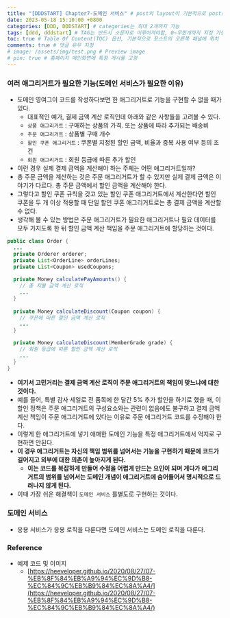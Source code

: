 ```yaml
---
title: "[DDDSTART] Chapter7-도메인 서비스" # post의 layout이 기본적으로 post로 설정되어있어서 Front Matter에 따로 layout변수를 만들어 주지 않아도 됨
date: 2023-05-18 15:10:00 +0800
categories: [DDD, DDDSTART] # categories는 최대 2개까지 가능
tags: [ddd, dddstart] # TAG는 반드시 소문자로 이루어져야함, 0~무한개까지 지정 가능
toc: true # Table Of Content(TOC) 옵션, 기본적으로 포스트의 오른쪽 패널에 위치
comments: true # 댓글 유무 지정
# image: /assets/img/test.png # Preview image
# pin: true # 홈페이지 메인화면에 특정 게시물 고정
---
```


### 여러 애그리거트가 필요한 기능(도메인 서비스가 필요한 이유)
- 도메인 영여그이 코드를 작성하다보면 한 애그리거트로 기능을 구현할 수 없을 때가 있다.
  - 대표적인 예가, 결제 금액 계산 로직인데 아래와 같은 사항들을 고려볼 수 있다.
  - `상품 애그리거트` : 구매하는 상품의 가격. 또는 상품에 따라 추가되는 배송비
  - `주문 애그리거트` : 상품별 구매 개수
  - `할인 쿠폰 애그리거트` : 쿠폰별 지정된 할인 금액, 비율과 중복 사용 여부 등의 조건
  - `회원 애그리거트` : 회원 등급에 따른 추가 할인
- 이런 경우 실제 결제 금액을 계산해야 하는 주체는 어떤 애그리거트일까? 
- 총 주문 금액을 계산하는 것은 주문 애그리거트가 할 수 있지만 실제 결제 금액은 이야기가 다르다. 총 주문 금액에서 할인 금액을 계산해야 한다. 
- 그렇다고 할인 쿠폰 규칙을 갖고 있는 할인 쿠폰 애그리거트에서 계산한다면 할인 쿠폰을 두 개 이상 적용할 때 단일 할인 쿠폰 애그리거트로는 총 결제 금액을 계산할 수 없다.
- 생각해 볼 수 있는 방법은 주문 애그리거트가 필요한 애그리거트나 필요 데이터를 모두 가지도록 한 뒤 할인 금액 계산 책임을 주문 애그리거트에 할당하는 것이다.

```java
public class Order {
  ...
  private Orderer orderer;
  private List<OrderLine> orderLines;
  private List<Coupon> usedCoupons;
  
  private Money calculatePayAmounts() {
    // 총 지불 금액 계산 로직
    ...
  }
  
  private Money calculateDiscount(Coupon coupon) {
    // 쿠폰에 따른 할인 금액 계산 로직
    ...
  }

  private Money calculateDiscount(MemberGrade grade) {
    // 회원 등급에 따른 할인 금액 계산 로직
    ...
  }
}
```

- <b>여기서 고민거리는 결제 금액 계산 로직이 주문 애그리거트의 책임이 맞느냐에 대한 것이다.</b>
- 예를 들어, 특별 감사 세일로 전 품목에 한 달간 5% 추가 할인을 하기로 했을 때, 이 할인 정책은 주문 애그리거트의 구성요소와는 관련이 없음에도 불구하고 결제 금액 계산 책임이 주문 애그리거트에 있다는 이유로 주문 애그리거트 코드를 수정해야 한다.
- 이렇게 한 애그리거트에 넣기 애매한 도메인 기능을 특정 애그리거트에서 억지로 구현하면 안된다.
- <b>이 경우 애그리거트는 자신의 책임 범위를 넘어서는 기능을 구현하기 때문에 코드가 길어지고 외부에 대한 의존이 높아지게 된다.</b>
  - <b>이는 코드를 복잡하게 만들어 수정을 어렵게 만드는 요인이 되며 게다가 애그리거트의 범위를 넘어서는 도메인 개념이 애그리거트에 숨어들어서 명시적으로 드러나지 않게 된다.</b>
- 이때 가장 쉬운 해결책이 `도메인 서비스` 를별도로 구현하는 것이다.

### 도메인 서비스
- 응용 서비스가 응용 로직을 다룬다면 도메인 서비스는 도메인 로직을 다룬다.

### Reference
- 예제 코드 및 이미지
  - [https://heeveloper.github.io/2020/08/27/07-%EB%8F%84%EB%A9%94%EC%9D%B8-%EC%84%9C%EB%B9%84%EC%8A%A4/](https://heeveloper.github.io/2020/08/27/07-%EB%8F%84%EB%A9%94%EC%9D%B8-%EC%84%9C%EB%B9%84%EC%8A%A4/)